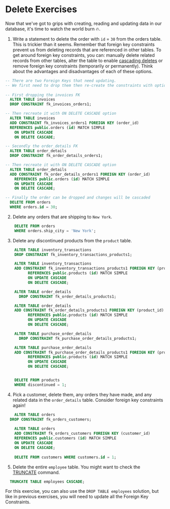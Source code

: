 # Delete Exercises

Now that we've got to grips with creating, reading and updating data in our database, it's time to watch the world burn 🔥.

1. Write a statement to delete the order with `id` = `30` from the orders table. This is trickier than it seems. Remember that foreign key constraints prevent us from deleting records that are referenced in other tables. To get around foreign key constraints, you can: manually delete related records from other tables, alter the table to enable [cascading deletes](https://www.postgresqltutorial.com/postgresql-tutorial/postgresql-foreign-key/) or remove foreign key constraints (temporarily or permanently). Think about the advantages and disadvantages of each of these options. 

```sql
-- There are two Foreign Keys that need updating. 
-- We first need to drop them then re-create the constraints with option to propagate deletions.
	
-- First dropping the invoices FK
  ALTER TABLE invoices
  DROP CONSTRAINT fk_invoices_orders1;

-- Then recreate it with ON DELETE CASCADE option
  ALTER TABLE invoices
  ADD CONSTRAINT fk_invoices_orders1 FOREIGN KEY (order_id)
  REFERENCES public.orders (id) MATCH SIMPLE
    ON UPDATE CASCADE
    ON DELETE CASCADE;

-- Secondly the order_details FK
  ALTER TABLE order_details
  DROP CONSTRAINT fk_order_details_orders1;

-- Then recreate it with ON DELETE CASCADE option
  ALTER TABLE order_details
  ADD CONSTRAINT fk_order_details_orders1 FOREIGN KEY (order_id)
    REFERENCES public.orders (id) MATCH SIMPLE
    ON UPDATE CASCADE
    ON DELETE CASCADE;

-- Finally the order can be dropped and changes will be cascaded
  DELETE FROM orders
  WHERE orders.id = 30;
```

2. Delete any orders that are shipping to `New York`.

```sql
	DELETE FROM orders
	WHERE orders.ship_city = 'New York';
```

3. Delete any discontinued products from the `product` table.

```sql
    ALTER TABLE inventory_transactions
    DROP CONSTRAINT fk_inventory_transactions_products1;

    ALTER TABLE inventory_transactions
    ADD CONSTRAINT fk_inventory_transactions_products1 FOREIGN KEY (product_id)
          REFERENCES public.products (id) MATCH SIMPLE
          ON UPDATE CASCADE
          ON DELETE CASCADE;

    ALTER TABLE order_details
      DROP CONSTRAINT fk_order_details_products1;

    ALTER TABLE order_details
    ADD CONSTRAINT fk_order_details_products1 FOREIGN KEY (product_id)
          REFERENCES public.products (id) MATCH SIMPLE
          ON UPDATE CASCADE
          ON DELETE CASCADE;

    ALTER TABLE purchase_order_details
      DROP CONSTRAINT fk_purchase_order_details_products1;

    ALTER TABLE purchase_order_details
    ADD CONSTRAINT fk_purchase_order_details_products1 FOREIGN KEY (product_id)
          REFERENCES public.products (id) MATCH SIMPLE
          ON UPDATE CASCADE
          ON DELETE CASCADE;


    DELETE FROM products 
    WHERE discontinued = 1;
```

4. Pick a customer, delete them, any orders they have made, and any related data in the `order_details` table. Consider foreign key constraints again!

```sql
	ALTER TABLE orders
  DROP CONSTRAINT fk_orders_customers;
	
	ALTER TABLE orders
	ADD CONSTRAINT fk_orders_customers FOREIGN KEY (customer_id)
    REFERENCES public.customers (id) MATCH SIMPLE
    ON UPDATE CASCADE
    ON DELETE CASCADE;
	
	DELETE FROM customers WHERE customers.id = 1;
```

5. Delete the entire `employee` table. You might want to check the [TRUNCATE](https://www.postgresql.org/docs/current/sql-truncate.html) command.
```sql
  TRUNCATE TABLE employees CASCADE;
```

For this exercise, you can also use the `DROP TABLE employees` solution, but like in previous exercises, you will need to update all the Foreign Key Constraints.

